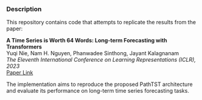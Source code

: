 ### Description
This repository contains code that attempts to replicate the results from the paper:

**A Time Series is Worth 64 Words: Long-term Forecasting with Transformers**  
Yuqi Nie, Nam H. Nguyen, Phanwadee Sinthong, Jayant Kalagnanam  
*The Eleventh International Conference on Learning Representations (ICLR), 2023*  
[Paper Link](https://openreview.net/forum?id=Jbdc0vTOcol)

The implementation aims to reproduce the proposed PathTST architecture and evaluate its performance on long-term time series forecasting tasks.
